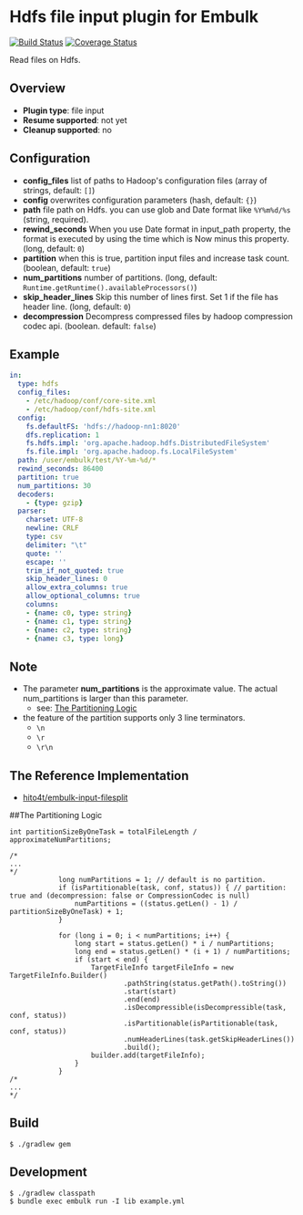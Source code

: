 # Hdfs file input plugin for Embulk
[![Build Status](https://travis-ci.org/civitaspo/embulk-input-hdfs.svg)](https://travis-ci.org/civitaspo/embulk-input-hdfs)
[![Coverage Status](https://coveralls.io/repos/civitaspo/embulk-input-hdfs/badge.svg?branch=master&service=github)](https://coveralls.io/github/civitaspo/embulk-input-hdfs?branch=master)

Read files on Hdfs.

## Overview

* **Plugin type**: file input
* **Resume supported**: not yet
* **Cleanup supported**: no

## Configuration

- **config_files** list of paths to Hadoop's configuration files (array of strings, default: `[]`)
- **config** overwrites configuration parameters (hash, default: `{}`)
- **path** file path on Hdfs. you can use glob and Date format like `%Y%m%d/%s` (string, required).
- **rewind_seconds** When you use Date format in input_path property, the format is executed by using the time which is Now minus this property. (long, default: `0`)
- **partition** when this is true, partition input files and increase task count. (boolean, default: `true`)
- **num_partitions** number of partitions. (long, default: `Runtime.getRuntime().availableProcessors()`)
- **skip_header_lines** Skip this number of lines first. Set 1 if the file has header line. (long, default: `0`)
- **decompression** Decompress compressed files by hadoop compression codec api. (boolean. default: `false`)

## Example

```yaml
in:
  type: hdfs
  config_files:
    - /etc/hadoop/conf/core-site.xml
    - /etc/hadoop/conf/hdfs-site.xml
  config:
    fs.defaultFS: 'hdfs://hadoop-nn1:8020'
    dfs.replication: 1
    fs.hdfs.impl: 'org.apache.hadoop.hdfs.DistributedFileSystem'
    fs.file.impl: 'org.apache.hadoop.fs.LocalFileSystem'
  path: /user/embulk/test/%Y-%m-%d/*
  rewind_seconds: 86400
  partition: true
  num_partitions: 30
  decoders:
    - {type: gzip}
  parser:
    charset: UTF-8
    newline: CRLF
    type: csv
    delimiter: "\t"
    quote: ''
    escape: ''
    trim_if_not_quoted: true
    skip_header_lines: 0
    allow_extra_columns: true
    allow_optional_columns: true
    columns:
    - {name: c0, type: string}
    - {name: c1, type: string}
    - {name: c2, type: string}
    - {name: c3, type: long}
```

## Note
- The parameter **num_partitions** is the approximate value. The actual num_partitions is larger than this parameter.
  - see: [The Partitioning Logic](#partition_logic)
- the feature of the partition supports only 3 line terminators.
  - `\n`
  - `\r`
  - `\r\n`

## The Reference Implementation
- [hito4t/embulk-input-filesplit](https://github.com/hito4t/embulk-input-filesplit)

##<a id="partition_logic">The Partitioning Logic</a>

```
int partitionSizeByOneTask = totalFileLength / approximateNumPartitions;

/*
...
*/
            long numPartitions = 1; // default is no partition.
            if (isPartitionable(task, conf, status)) { // partition: true and (decompression: false or CompressionCodec is null)
                numPartitions = ((status.getLen() - 1) / partitionSizeByOneTask) + 1;
            }

            for (long i = 0; i < numPartitions; i++) {
                long start = status.getLen() * i / numPartitions;
                long end = status.getLen() * (i + 1) / numPartitions;
                if (start < end) {
                    TargetFileInfo targetFileInfo = new TargetFileInfo.Builder()
                            .pathString(status.getPath().toString())
                            .start(start)
                            .end(end)
                            .isDecompressible(isDecompressible(task, conf, status))
                            .isPartitionable(isPartitionable(task, conf, status))
                            .numHeaderLines(task.getSkipHeaderLines())
                            .build();
                    builder.add(targetFileInfo);
                }
            }
/*
...
*/

```


## Build

```
$ ./gradlew gem
```

## Development

```
$ ./gradlew classpath
$ bundle exec embulk run -I lib example.yml
```
